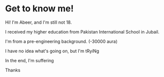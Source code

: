 # Get to know me!
Hi! I'm Abeer, and I'm still not 18.

I received my higher education from Pakistan International School in Jubail.

I'm from a pre-engineering background. (-30000 aura)

I have no idea what's going on, but I'm tRyiNg

In the end, I'm suffering 

Thanks
